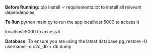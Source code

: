 **Before Running:**
 pip install -r requirements.txt to install all relevant dependencies
 
 
 **To Run**
 python main.py to run the app
 localhost:5000 
 to access it
 
 
 localhost:5000 to access it


**Database:**
To ensure you are using the latest database
pg_restore -U username -d c2c_db < db.dump
